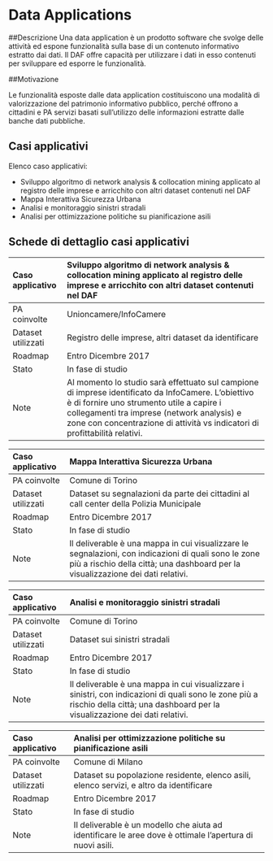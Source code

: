 # Data Applications


##Descrizione 
Una data application è un prodotto software che svolge delle attività ed espone funzionalità sulla base di un contenuto informativo estratto dai dati. Il DAF offre capacità per utilizzare i dati in esso contenuti per sviluppare ed esporre le funzionalità.

##Motivazione

Le funzionalità esposte dalle data application costituiscono una modalità di valorizzazione del patrimonio informativo pubblico, perché offrono a cittadini e PA servizi basati sull’utilizzo delle informazioni estratte dalle banche dati pubbliche.

## Casi applicativi

Elenco caso applicativi:

- Sviluppo algoritmo di network analysis & collocation mining applicato al registro delle imprese e arricchito con altri dataset contenuti nel DAF
- Mappa Interattiva Sicurezza Urbana
- Analisi e monitoraggio sinistri stradali
- Analisi per ottimizzazione politiche su pianificazione asili


## Schede di dettaglio casi applicativi


| Caso applicativo | Sviluppo algoritmo di network analysis & collocation mining applicato al registro delle imprese e arricchito con altri dataset contenuti nel DAF |
|:---|:---|
|  PA coinvolte | Unioncamere/InfoCamere |
| Dataset utilizzati | Registro delle imprese, altri dataset da identificare |
| Roadmap | Entro Dicembre 2017 |
| Stato | In fase di studio |
| Note | Al momento lo studio sarà effettuato sul campione di imprese identificato da InfoCamere. L’obiettivo è di fornire uno strumento utile a capire i collegamenti tra imprese (network analysis) e zone con concentrazione di attività vs indicatori di profittabilità relativi. |

| Caso applicativo | Mappa Interattiva Sicurezza Urbana |
|:---|:---|
|  PA coinvolte | Comune di Torino |
| Dataset utilizzati | Dataset su segnalazioni da parte dei cittadini al call center della Polizia Municipale |
| Roadmap | Entro Dicembre 2017 |
| Stato | In fase di studio |
| Note | Il deliverable è una mappa in cui visualizzare le segnalazioni, con indicazioni di quali sono le zone più a rischio della città; una dashboard per la visualizzazione dei dati relativi.|

| Caso applicativo | Analisi e monitoraggio sinistri stradali |
|:---|:---|
|  PA coinvolte | Comune di Torino |
| Dataset utilizzati | Dataset sui sinistri stradali |
| Roadmap | Entro Dicembre 2017 |
| Stato | In fase di studio |
| Note | Il deliverable è una mappa in cui visualizzare i sinistri, con indicazioni di quali sono le zone più a rischio della città; una dashboard per la visualizzazione dei dati relativi.|

| Caso applicativo | Analisi per ottimizzazione politiche su pianificazione asili |
|:---|:---|
|  PA coinvolte | Comune di Milano |
| Dataset utilizzati | Dataset su popolazione residente, elenco asili, elenco servizi, e altro da identificare |
| Roadmap | Entro Dicembre 2017 |
| Stato | In fase di studio |
| Note | Il deliverable è un modello che aiuta ad identificare le aree dove è ottimale l’apertura di nuovi asili.|